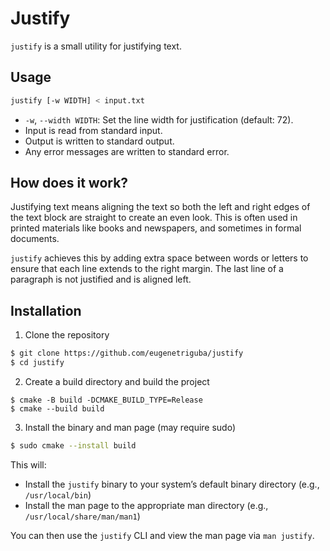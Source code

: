 # Justify

`justify` is a small utility for justifying text.

## Usage

```sh
justify [-w WIDTH] < input.txt
```
- `-w`, `--width WIDTH`: Set the line width for justification (default: 72).
- Input is read from standard input.
- Output is written to standard output.
- Any error messages are written to standard error.

## How does it work?

Justifying text means aligning the text so both the left and right edges
of the text block are straight to create an even look. This is often used
in printed materials like books and newspapers, and sometimes in formal
documents.

`justify` achieves this by adding extra space between words or letters to
ensure that each line extends to the right margin. The last line of a
paragraph is not justified and is aligned left.

## Installation

1. Clone the repository
```sh
$ git clone https://github.com/eugenetriguba/justify
$ cd justify
```

2. Create a build directory and build the project
```
$ cmake -B build -DCMAKE_BUILD_TYPE=Release
$ cmake --build build
```

3. Install the binary and man page (may require sudo)
```sh
$ sudo cmake --install build
```

This will:
- Install the `justify` binary to your system’s default binary directory (e.g., `/usr/local/bin`)
- Install the man page to the appropriate man directory (e.g., `/usr/local/share/man/man1`)

You can then use the `justify` CLI and view the man page via `man justify`.

